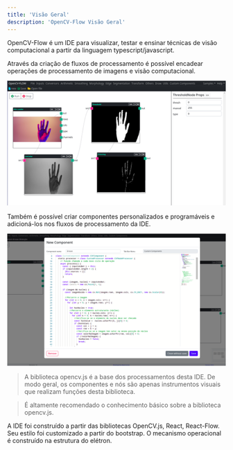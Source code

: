 ```yaml
---
title: 'Visão Geral'
description: 'OpenCV-Flow Visão Geral'
---
```


OpenCV-Flow é um IDE para visualizar, testar e ensinar técnicas de visão computacional a partir da linguagem typescript/javascript. 

Através da criação de fluxos de processamento é possível encadear operações de processamento de imagens e visão computacional.

![OpenCV-Flow Example](../assets/overview.png)

Também é possível criar componentes personalizados e programáveis e adicioná-los nos fluxos de processamento da IDE.

![OpenCV-Flow New Component Example](../assets/new_component.png)

> A biblioteca opencv.js é a base dos processamentos desta IDE.
> De modo geral, os componentes e nós são apenas instrumentos visuais que realizam funções desta biblioteca. 

> É altamente recomendado o conhecimento básico sobre a biblioteca opencv.js.

A IDE foi construído a partir das bibliotecas OpenCV.js, React, React-Flow. Seu estilo foi customizado a partir do bootstrap. O mecanismo operacional é construído na estrutura do elétron.
